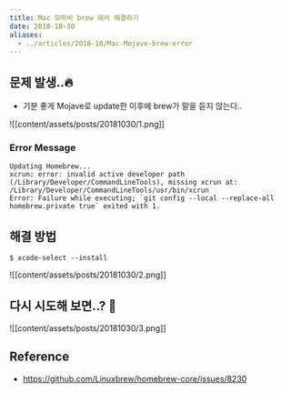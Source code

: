 ```yaml
---
title: Mac 모하비 brew 에러 해결하기
date: 2018-10-30
aliases: 
  - ../articles/2018-10/Mac-Mojave-brew-error
---
```



## 문제 발생..🔥
- 기분 좋게 Mojave로 update한 이후에 brew가 말을 듣지 않는다..

![[content/assets/posts/20181030/1.png]]

### Error Message
```shell
Updating Homebrew...
xcrun: error: invalid active developer path (/Library/Developer/CommandLineTools), missing xcrun at: /Library/Developer/CommandLineTools/usr/bin/xcrun
Error: Failure while executing; `git config --local --replace-all homebrew.private true` exited with 1.
```

## 해결 방법

```shell
$ xcode-select --install
```

![[content/assets/posts/20181030/2.png]]

## 다시 시도해 보면..? 🧐

![[content/assets/posts/20181030/3.png]]


## Reference
- <https://github.com/Linuxbrew/homebrew-core/issues/8230>
